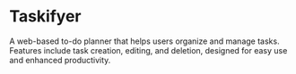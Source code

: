 # Taskifyer
 A web-based to-do planner that helps users organize and manage tasks. Features include task creation, editing, and deletion, designed for easy use and enhanced productivity.
